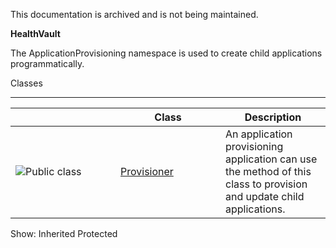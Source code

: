 This documentation is archived and is not being maintained.

**HealthVault**

<span></span>
The ApplicationProvisioning namespace is used to create child applications programmatically.

<span class="LW_CollapsibleArea_TitleAhref"><span class="cl_CollapsibleArea_expanding LW_CollapsibleArea_Img"></span><span class="LW_CollapsibleArea_Title">Classes</span></span>
<a href="healthvault-xml-api-reference.md" class="LW_CollapsibleArea_Anchor_Img" title="Right-click to copy and share the link for this section"></a>

------------------------------------------------------------------------

<span id="classToggle"></span>
<table>
<colgroup>
<col width="33%" />
<col width="33%" />
<col width="33%" />
</colgroup>
<thead>
<tr class="header">
<th> </th>
<th>Class</th>
<th>Description</th>
</tr>
</thead>
<tbody>
<tr class="odd">
<td><img src="images/https://i-msdn.sec.s-msft.com/areas/global/content/clear.gif" title="Public class" alt="Public class" id="pubclass" class="cl_IC29808" /></td>
<td><a href="healthvault-xml-api-reference.md">Provisioner</a></td>
<td><div class="summary">
An application provisioning application can use the method of this class to provision and update child applications.
</div></td>
</tr>
</tbody>
</table>

<span>Show:</span> Inherited Protected
